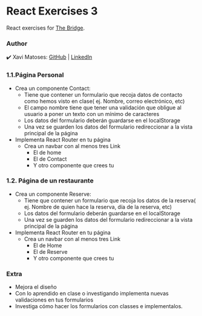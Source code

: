 # React Exercises 3

React exercises for [The Bridge](https://thebridge.tech).

### Author
✔️
Xavi Matoses: [GitHub](@xavi-mat) | [LinkedIn](https://www.linkedin.com/in/xavier-matoses/)


### 1.1.Página Personal
* Crea un componente Contact:
    * Tiene que contener un formulario que recoja datos de contacto como hemos visto en clase( ej. Nombre, correo electrónico, etc)
    * El campo nombre tiene que tener una validación que obligue al usuario a poner un texto con un mínimo de caracteres
    * Los datos del formulario deberán guardarse en el localStorage
    * Una vez se guarden los datos del formulario redireccionar a la vista principal de la página
* Implementa React Router en tu página
    * Crea un navbar con al menos tres Link
        * El de home
        * El de Contact
        * Y otro componente que crees tu

### 1.2. Página de un restaurante
* Crea un componente Reserve:
    * Tiene que contener un formulario que recoja los datos de la reserva( ej. Nombre de quien hace la reserva, día de la reserva, etc)
    * Los datos del formulario deberán guardarse en el localStorage
    * Una vez se guarden los datos del formulario redireccionar a la vista principal de la página
* Implementa React Router en tu página
    * Crea un navbar con al menos tres Link
        * El de Home
        * El de Reserve
        * Y otro componente que crees tu

### Extra
* Mejora el diseño
* Con lo aprendido en clase o investigando implementa nuevas validaciones en tus formularios
* Investiga cómo hacer los formularios con classes e implementalos.
